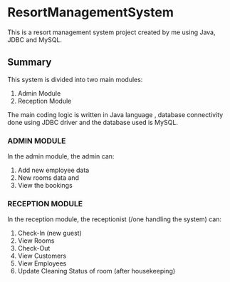 # ResortManagementSystem
This is a resort management system project created by me using Java, JDBC and MySQL.

## Summary 
This system is divided into two main modules: 
1. Admin Module
2. Reception Module

The main coding logic is written in Java language , database connectivity done using JDBC driver and the database used is MySQL.

### ADMIN MODULE
In the admin module, the admin can:
1. Add new employee data
2. New rooms data and 
3. View the bookings

### RECEPTION MODULE
In the reception module, the receptionist (/one handling the system) can:
1. Check-In (new guest)
2. View Rooms
3. Check-Out
4. View Customers
5. View Employees
6. Update Cleaning Status of room (after housekeeping) 


